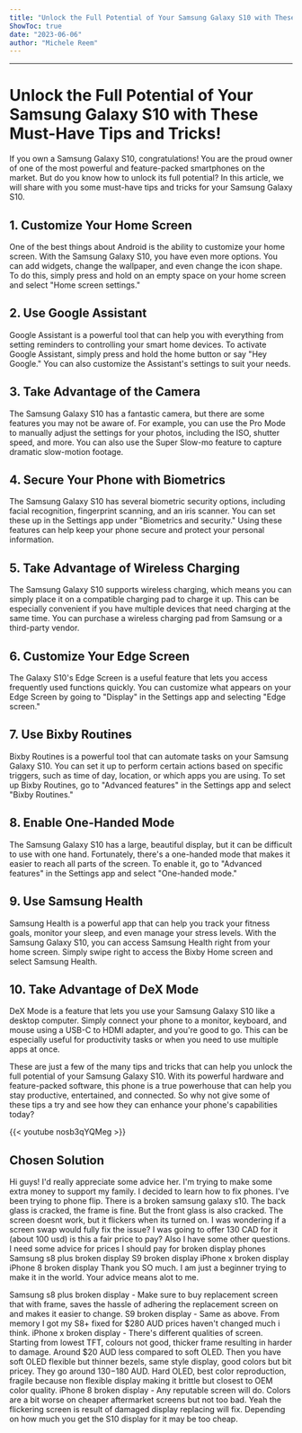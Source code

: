 ```yaml
---
title: "Unlock the Full Potential of Your Samsung Galaxy S10 with These Must-Have Tips and Tricks!"
ShowToc: true 
date: "2023-06-06"
author: "Michele Reem"
---
```

*****
# Unlock the Full Potential of Your Samsung Galaxy S10 with These Must-Have Tips and Tricks!

If you own a Samsung Galaxy S10, congratulations! You are the proud owner of one of the most powerful and feature-packed smartphones on the market. But do you know how to unlock its full potential? In this article, we will share with you some must-have tips and tricks for your Samsung Galaxy S10.

## 1. Customize Your Home Screen

One of the best things about Android is the ability to customize your home screen. With the Samsung Galaxy S10, you have even more options. You can add widgets, change the wallpaper, and even change the icon shape. To do this, simply press and hold on an empty space on your home screen and select "Home screen settings."

## 2. Use Google Assistant

Google Assistant is a powerful tool that can help you with everything from setting reminders to controlling your smart home devices. To activate Google Assistant, simply press and hold the home button or say "Hey Google." You can also customize the Assistant's settings to suit your needs.

## 3. Take Advantage of the Camera

The Samsung Galaxy S10 has a fantastic camera, but there are some features you may not be aware of. For example, you can use the Pro Mode to manually adjust the settings for your photos, including the ISO, shutter speed, and more. You can also use the Super Slow-mo feature to capture dramatic slow-motion footage.

## 4. Secure Your Phone with Biometrics

The Samsung Galaxy S10 has several biometric security options, including facial recognition, fingerprint scanning, and an iris scanner. You can set these up in the Settings app under "Biometrics and security." Using these features can help keep your phone secure and protect your personal information.

## 5. Take Advantage of Wireless Charging

The Samsung Galaxy S10 supports wireless charging, which means you can simply place it on a compatible charging pad to charge it up. This can be especially convenient if you have multiple devices that need charging at the same time. You can purchase a wireless charging pad from Samsung or a third-party vendor.

## 6. Customize Your Edge Screen

The Galaxy S10's Edge Screen is a useful feature that lets you access frequently used functions quickly. You can customize what appears on your Edge Screen by going to "Display" in the Settings app and selecting "Edge screen."

## 7. Use Bixby Routines

Bixby Routines is a powerful tool that can automate tasks on your Samsung Galaxy S10. You can set it up to perform certain actions based on specific triggers, such as time of day, location, or which apps you are using. To set up Bixby Routines, go to "Advanced features" in the Settings app and select "Bixby Routines."

## 8. Enable One-Handed Mode

The Samsung Galaxy S10 has a large, beautiful display, but it can be difficult to use with one hand. Fortunately, there's a one-handed mode that makes it easier to reach all parts of the screen. To enable it, go to "Advanced features" in the Settings app and select "One-handed mode."

## 9. Use Samsung Health

Samsung Health is a powerful app that can help you track your fitness goals, monitor your sleep, and even manage your stress levels. With the Samsung Galaxy S10, you can access Samsung Health right from your home screen. Simply swipe right to access the Bixby Home screen and select Samsung Health.

## 10. Take Advantage of DeX Mode

DeX Mode is a feature that lets you use your Samsung Galaxy S10 like a desktop computer. Simply connect your phone to a monitor, keyboard, and mouse using a USB-C to HDMI adapter, and you're good to go. This can be especially useful for productivity tasks or when you need to use multiple apps at once.

These are just a few of the many tips and tricks that can help you unlock the full potential of your Samsung Galaxy S10. With its powerful hardware and feature-packed software, this phone is a true powerhouse that can help you stay productive, entertained, and connected. So why not give some of these tips a try and see how they can enhance your phone's capabilities today?

{{< youtube nosb3qYQMeg >}} 



## Chosen Solution
 Hi guys! I'd really appreciate some advice her. I'm trying to make some extra money to support my family. I decided to learn how to fix phones. I've been trying to phone flip. There is a broken samsung galaxy s10. The back glass is cracked, the frame is fine. But the front glass is also cracked. The screen doesnt work, but it flickers when its turned on. I was wondering if a screen swap would fully fix the issue? I was going to offer 130 CAD for it (about 100 usd) is this a fair price to pay?
Also I have some other questions. I need some advice for prices I should pay for broken display phones
Samsung s8 plus broken display
S9 broken display
iPhone x broken display
iPhone 8 broken display
Thank you SO much. I am just a beginner trying to make it in the world. Your advice means alot to me.

 Samsung s8 plus broken display - Make sure to buy replacement screen that with frame, saves the hassle of adhering the replacement screen on and makes it easier to change.
S9 broken display - Same as above. From memory I got my S8+ fixed for $280 AUD prices haven't changed much i think.
iPhone x broken display - There's different qualities of screen. Starting from lowest TFT, colours not good, thicker frame resulting in harder to damage. Around $20 AUD less compared to soft OLED.
Then you have soft OLED flexible but thinner bezels, same style display, good colors but bit pricey. They go around $130-$180 AUD.
Hard OLED, best color reproduction, fragile because non flexible display making it brittle but closest to OEM color quality.
iPhone 8 broken display - Any reputable screen will do. Colors are a bit worse on cheaper aftermarket screens but not too bad.
Yeah the flickering screen is result of damaged display replacing will fix. Depending on how much you get the S10 display for it may be too cheap.




